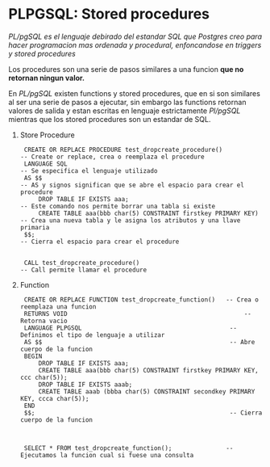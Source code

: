 # PLPGSQL: Stored procedures


_PL/pgSQL es el lenguaje debirado del estandar SQL que Postgres creo para hacer programacion mas ordenada y procedural, enfoncandose en triggers y stored procedures_

Los procedures son una serie de pasos similares a una funcion __que no retornan ningun valor.__

En _PL/pgSQL_ existen functions y stored procedures, que en si son similares al ser una serie de pasos a ejecutar, sin embargo las functions retornan valores de salida y estan escritas en lenguaje estrictamente _Pl/pgSQL_ mientras que los stored procedures son un estandar de SQL.

1. Store Procedure

        CREATE OR REPLACE PROCEDURE test_dropcreate_procedure()				-- Create or replace, crea o reemplaza el procedure
        LANGUAGE SQL												 		-- Se especifica el lenguaje utilizado
        AS $$														 		-- AS y signos significan que se abre el espacio para crear el procedure
            DROP TABLE IF EXISTS aaa;								 		-- Este comando nos permite borrar una tabla si existe
            CREATE TABLE aaa(bbb char(5) CONSTRAINT firstkey PRIMARY KEY)	-- Crea una nueva tabla y le asigna los atributos y una llave primaria
        $$;																	-- Cierra el espacio para crear el procedure


        CALL test_dropcreate_procedure()									-- Call permite llamar el procedure

2. Function

        CREATE OR REPLACE FUNCTION test_dropcreate_function()	-- Crea o reemplaza una funcion
        RETURNS VOID												 -- Retorna vacio
        LANGUAGE PLPGSQL										 -- Definimos el tipo de lenguaje a utilizar
        AS $$													 -- Abre cuerpo de la funcion
        BEGIN
            DROP TABLE IF EXISTS aaa;
            CREATE TABLE aaa(bbb char(5) CONSTRAINT firstkey PRIMARY KEY, ccc char(5));
            DROP TABLE IF EXISTS aaab;
            CREATE TABLE aaab (bbba char(5) CONSTRAINT secondkey PRIMARY KEY, ccca char(5));
        END
        $$;														 -- Cierra cuerpo de la funcion



        SELECT * FROM test_dropcreate_function();				-- Ejecutamos la funcion cual si fuese una consulta